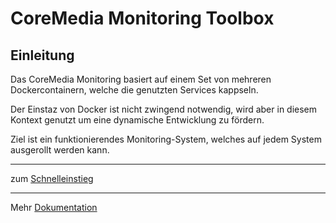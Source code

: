 # CoreMedia Monitoring Toolbox

## Einleitung

Das CoreMedia Monitoring basiert auf einem Set von mehreren Dockercontainern, welche die genutzten Services kappseln.

Der Einstaz von Docker ist nicht zwingend notwendig, wird aber in diesem Kontext genutzt um eine dynamische Entwicklung zu fördern.

Ziel ist ein funktionierendes Monitoring-System, welches auf jedem System ausgerollt werden kann.

----

zum [Schnelleinstieg](doc/de/schnelleinstieg.md)

----

Mehr [Dokumentation](dev/index-de.md)

